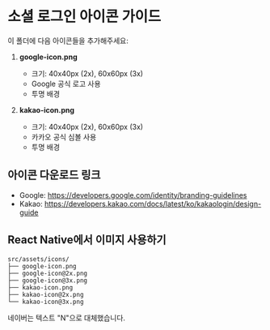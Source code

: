 # 소셜 로그인 아이콘 가이드

이 폴더에 다음 아이콘들을 추가해주세요:

1. **google-icon.png**

   - 크기: 40x40px (2x), 60x60px (3x)
   - Google 공식 로고 사용
   - 투명 배경

2. **kakao-icon.png**
   - 크기: 40x40px (2x), 60x60px (3x)
   - 카카오 공식 심볼 사용
   - 투명 배경

## 아이콘 다운로드 링크

- Google: https://developers.google.com/identity/branding-guidelines
- Kakao: https://developers.kakao.com/docs/latest/ko/kakaologin/design-guide

## React Native에서 이미지 사용하기

```
src/assets/icons/
├── google-icon.png
├── google-icon@2x.png
├── google-icon@3x.png
├── kakao-icon.png
├── kakao-icon@2x.png
└── kakao-icon@3x.png
```

네이버는 텍스트 "N"으로 대체했습니다.
